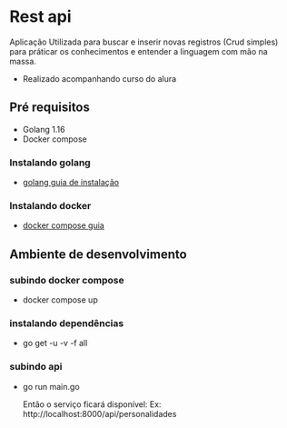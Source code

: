 # Rest api

Aplicação Utilizada para buscar e inserir novas registros (Crud simples) para práticar os conhecimentos e entender a linguagem com mão na massa.


* Realizado acompanhando curso do alura


## Pré requisitos
- Golang 1.16
- Docker compose

### Instalando golang
* [golang guia de instalação](https://golang.org/doc/install)

### Instalando docker 
* [docker compose guia](https://docs.docker.com/compose/)

## Ambiente de desenvolvimento

### subindo docker compose

* docker compose up  

### instalando dependências 

* go get -u -v -f all

### subindo api

* go run main.go

  Então o serviço ficará disponível:
  Ex: http://localhost:8000/api/personalidades

